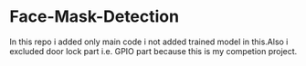 # Face-Mask-Detection
In this repo i added only main code i not added trained model in this.Also i excluded door lock part i.e. GPIO part because this is my competion project.
